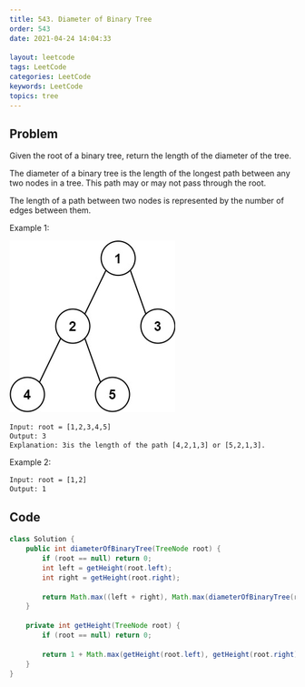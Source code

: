 ```yaml
---
title: 543. Diameter of Binary Tree
order: 543
date: 2021-04-24 14:04:33

layout: leetcode
tags: LeetCode
categories: LeetCode
keywords: LeetCode
topics: tree
---
```


## Problem

Given the root of a binary tree, return the length of the diameter of the tree.

The diameter of a binary tree is the length of the longest path between any two nodes in a tree. This path may or may not pass through the root.

The length of a path between two nodes is represented by the number of edges between them.

Example 1:

![image tooltip here](./assets/543.jpeg)

```
Input: root = [1,2,3,4,5]
Output: 3
Explanation: 3is the length of the path [4,2,1,3] or [5,2,1,3].
```

Example 2:

```
Input: root = [1,2]
Output: 1
```

## Code

```java
class Solution {
    public int diameterOfBinaryTree(TreeNode root) {
        if (root == null) return 0;
        int left = getHeight(root.left);
        int right = getHeight(root.right);

        return Math.max((left + right), Math.max(diameterOfBinaryTree(root.left), diameterOfBinaryTree(root.right)));
    }

    private int getHeight(TreeNode root) {
        if (root == null) return 0;

        return 1 + Math.max(getHeight(root.left), getHeight(root.right));
    }
}
```
